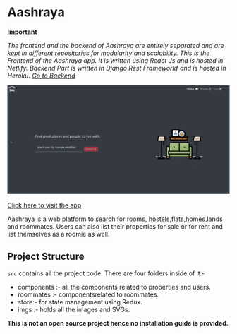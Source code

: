 # Aashraya

**Important**

*The frontend and the backend of Aashraya are entirely separated and are kept in different repositories for modularity and scalability.*
*This is the Frontend of the Aashraya app. It is written using React Js and is hosted in Netlify.*
*Backend Part is written in Django Rest Frameworkf and is hosted in Heroku.*
*[Go to Backend](https://github.com/Kaushal-Dhungel/aashraya)*


![main img](https://github.com/Kaushal-Dhungel/aashraya/blob/master/thumbnails/th.png)

[Click here to visit the app](https://aashraya.netlify.app/)

Aashraya is a web platform to search for rooms, hostels,flats,homes,lands and roommates.
Users can also list their properties for sale or for rent and list themselves as a roomie as well. 

## Project Structure

`src` contains all the project code. There are four folders inside of it:-
- components :- all the components related to properties and users.
- roommates :- componentsrelated to roommates.
- store:- for state management using Redux.
- imgs :- holds all the images and SVGs.

**This is not an open source project hence no installation guide is provided.**